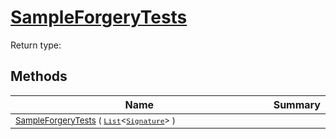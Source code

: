 # [SampleForgeryTests](./Sampler-100663362.md)


Return type:
## Methods

| Name | Summary | 
| --- | --- | 
| <sub>[SampleForgeryTests](./Sampler-100663362.md) ( [`List`](https://docs.microsoft.com/en-us/dotnet/api/System.Collections.Generic.List-1)\<[`Signature`](./../Signature.md)> )</sub><img width=200/>| <sub></sub>| <br>


